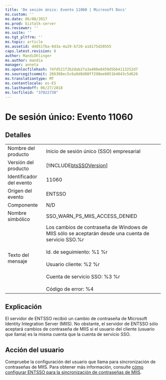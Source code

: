 ```yaml
---
title: 'De sesión único: Evento 11060 | Microsoft Docs'
ms.custom: ''
ms.date: 06/08/2017
ms.prod: biztalk-server
ms.reviewer: ''
ms.suite: ''
ms.tgt_pltfrm: ''
ms.topic: article
ms.assetid: d4851fba-0d3a-4a29-b720-a1d175d20555
caps.latest.revision: 8
author: MandiOhlinger
ms.author: mandia
manager: anneta
ms.openlocfilehash: 74fd521f2b2dab27a3a408e8459d5bb4113252d7
ms.sourcegitcommit: 266308ec5c6a9d8d80ff298ee6051b4843c5d626
ms.translationtype: MT
ms.contentlocale: es-ES
ms.lasthandoff: 06/27/2018
ms.locfileid: "37022738"
---
```

# <a name="single-sign-on-event-11060"></a>De sesión único: Evento 11060
## <a name="details"></a>Detalles  
  
|                 |                                                                                                                                                                                                                       |
|-----------------|-----------------------------------------------------------------------------------------------------------------------------------------------------------------------------------------------------------------------|
|  Nombre del producto   |                                                                                               Inicio de sesión único (SSO) empresarial                                                                                               |
| Versión del producto |                                                                              [!INCLUDE[btsSSOVersion](../includes/btsssoversion-md.md)]                                                                               |
|    Identificador del evento     |                                                                                                         11060                                                                                                         |
|  Origen del evento   |                                                                                                        ENTSSO                                                                                                         |
|    Componente    |                                                                                                          N/D                                                                                                          |
|  Nombre simbólico  |                                                                                            SSO_WARN_PS_MIIS_ACCESS_DENIED                                                                                             |
|  Texto del mensaje   | Los cambios de contraseña de Windows de MIIS sólo se aceptarán desde una cuenta de servicio SSO.%r<br /><br /> Id. de seguimiento: %1 %r<br /><br /> Usuario cliente: %2 %r<br /><br /> Cuenta de servicio SSO: %3 %r<br /><br /> Código de error: %4 |
  
## <a name="explanation"></a>Explicación  
 El servidor de ENTSSO recibió un cambio de contraseña de Microsoft Identity Integration Server (MIIS). No obstante, el servidor de ENTSSO sólo aceptará cambios de contraseña de MIIS si el usuario del cliente (usuario que llama) es la misma cuenta que la cuenta de servicio SSO.  
  
## <a name="user-action"></a>Acción del usuario  
 Compruebe la configuración del usuario que llama para sincronización de contraseñas de MIIS. Para obtener más información, consulte [cómo configurar ENTSSO para la sincronización de contraseñas de MIIS](../core/how-to-configure-entsso-for-miis-password-sync.md).